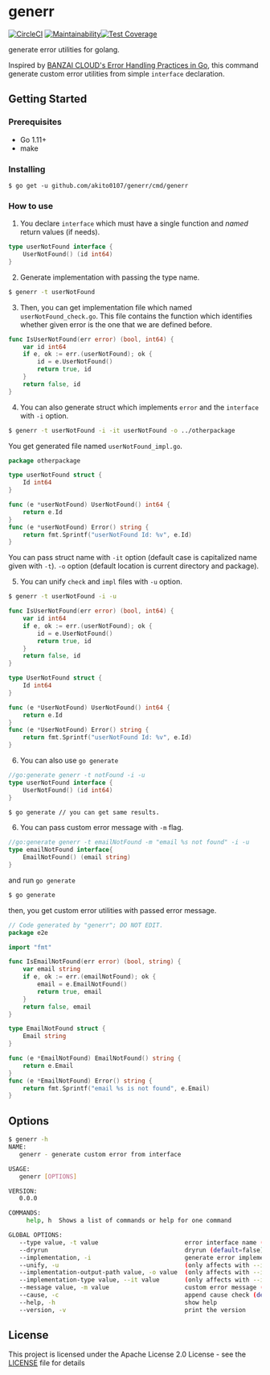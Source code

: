 # generr

[![CircleCI](https://circleci.com/gh/akito0107/generr.svg?style=svg)](https://circleci.com/gh/akito0107/generr)
[![Maintainability](https://api.codeclimate.com/v1/badges/5acb46b675867eaa697e/maintainability)](https://codeclimate.com/github/akito0107/generr/maintainability)[![Test Coverage](https://api.codeclimate.com/v1/badges/5acb46b675867eaa697e/test_coverage)](https://codeclimate.com/github/akito0107/generr/test_coverage)

generate error utilities for golang.

Inspired by [BANZAI CLOUD's Error Handling Practices in Go](https://banzaicloud.com/blog/error-handling-go/),
this command generate custom error utilities from simple `interface` declaration.

## Getting Started

### Prerequisites
- Go 1.11+
- make

### Installing
```
$ go get -u github.com/akito0107/generr/cmd/generr
```

### How to use
1. You declare `interface` which must have a single function and *named* return values (if needs).
```go
type userNotFound interface {
	UserNotFound() (id int64)
}
```

2. Generate implementation with passing the type name.
```sh
$ generr -t userNotFound
```

3. Then, you can get implementation file which named `userNotFound_check.go`.
This file contains the function which identifies whether given error is the one that we are defined before.

```go
func IsUserNotFound(err error) (bool, int64) {
	var id int64
	if e, ok := err.(userNotFound); ok {
		id = e.UserNotFound()
		return true, id
	}
	return false, id
}
```

4. You can also generate struct which implements `error` and the `interface` with `-i` option.

```sh
$ generr -t userNotFound -i -it userNotFound -o ../otherpackage
```
You get generated file named `userNotFound_impl.go`.

```go
package otherpackage

type userNotFound struct {
	Id int64
}

func (e *userNotFound) UserNotFound() int64 {
	return e.Id
}
func (e *userNotFound) Error() string {
	return fmt.Sprintf("userNotFound Id: %v", e.Id)
}
```

You can pass struct name with `-it` option (default case is capitalized name given with `-t`).
`-o` option (default location is current directory and package).

5. You can unify `check` and `impl` files with `-u` option.
```sh
$ generr -t userNotFound -i -u
```

```go
func IsUserNotFound(err error) (bool, int64) {
	var id int64
	if e, ok := err.(userNotFound); ok {
		id = e.UserNotFound()
		return true, id
	}
	return false, id
}

type UserNotFound struct {
	Id int64
}

func (e *UserNotFound) UserNotFound() int64 {
	return e.Id
}
func (e *UserNotFound) Error() string {
	return fmt.Sprintf("userNotFound Id: %v", e.Id)
}

```

6. You can also use `go generate`

```go
//go:generate generr -t notFound -i -u
type userNotFound interface {
	UserNotFound() (id int64)
}
```

```sh
$ go generate // you can get same results.
```

6. You can pass custom error message with `-m` flag.
```go
//go:generate generr -t emailNotFound -m "email %s not found" -i -u
type emailNotFound interface{
    EmailNotFound() (email string)	
}
```

and run `go generate`

```sh
$ go generate 
```

then, you get custom error utilities with passed error message.

```go
// Code generated by "generr"; DO NOT EDIT.
package e2e

import "fmt"

func IsEmailNotFound(err error) (bool, string) {
	var email string
	if e, ok := err.(emailNotFound); ok {
		email = e.EmailNotFound()
		return true, email
	}
	return false, email
}

type EmailNotFound struct {
	Email string
}

func (e *EmailNotFound) EmailNotFound() string {
	return e.Email
}
func (e *EmailNotFound) Error() string {
	return fmt.Sprintf("email %s is not found", e.Email)
}
```


## Options
```sh
$ generr -h
NAME:
   generr - generate custom error from interface

USAGE:
   generr [OPTIONS]

VERSION:
   0.0.0

COMMANDS:
     help, h  Shows a list of commands or help for one command

GLOBAL OPTIONS:
   --type value, -t value                        error interface name (required)
   --dryrun                                      dryrun (default=false)
   --implementation, -i                          generate error implementation (default=false)
   --unify, -u                                   (only affects with --implementation option) unify implementation with checking function (default=false)
   --implementation-output-path value, -o value  (only affects with --implementation option) implementation output path (default=current directory)
   --implementation-type value, --it value       (only affects with --implementation option) implementation type name (default=capitalized given type name)
   --message value, -m value                     custom error message (optional)
   --cause, -c                                   append cause check (default=false)
   --help, -h                                    show help
   --version, -v                                 print the version
```

## License
This project is licensed under the Apache License 2.0 License - see the [LICENSE](LICENSE) file for details
